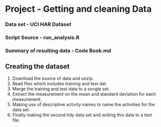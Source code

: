 # Project - Getting and cleaning Data

### Data set - UCI HAR Dataset
### Script Source - run_analysis.R 
### Summary of resulting data - Code Book.md

## Creating the dataset 
1. Download the source of data and unzip.
2. Read files which includes training and test dat.
3. Merge the training and test data to a songle set.
4. Extract the measurement on the mean and standard deviation for each measurement.
5. Making use of descriptive activity names to name the activities for the data set.
6. Finally making the second tidy data set and writing this data to a text file.
